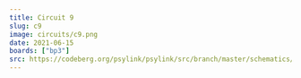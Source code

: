 ```yaml
---
title: Circuit 9
slug: c9
image: circuits/c9.png
date: 2021-06-15
boards: ["bp3"]
src: https://codeberg.org/psylink/psylink/src/branch/master/schematics/circuit9.sch
---
```

